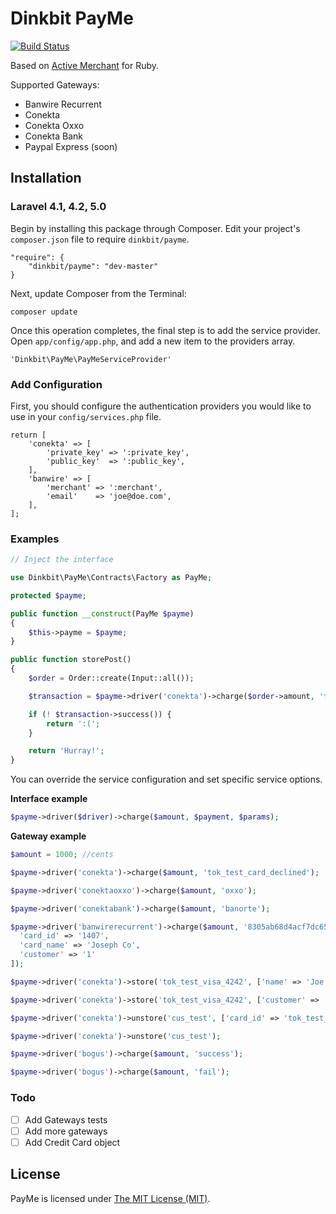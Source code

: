 # Dinkbit PayMe

[![Build Status](https://img.shields.io/travis/dinkbit/payme.svg?style=flat-square)](https://travis-ci.org/dinkbit/payme)

Based on [Active Merchant](http://github.com/Shopify/active_merchant) for Ruby.

Supported Gateways:
* Banwire Recurrent
* Conekta
* Conekta Oxxo
* Conekta Bank
* Paypal Express (soon)

## Installation

### Laravel 4.1, 4.2, 5.0

Begin by installing this package through Composer. Edit your project's `composer.json` file to require `dinkbit/payme`.

	"require": {
		"dinkbit/payme": "dev-master"
	}

Next, update Composer from the Terminal:

    composer update

Once this operation completes, the final step is to add the service provider. Open `app/config/app.php`, and add a new item to the providers array.

    'Dinkbit\PayMe\PayMeServiceProvider'

### Add Configuration

First, you should configure the authentication providers you would like to use in your `config/services.php` file.

	return [
		'conekta' => [
			'private_key' => ':private_key',
			'public_key'  => ':public_key',
		],
		'banwire' => [
			'merchant' => ':merchant',
			'email'    => 'joe@doe.com',
		],
	];

### Examples

```php
// Inject the interface

use Dinkbit\PayMe\Contracts\Factory as PayMe;

protected $payme;

public function __construct(PayMe $payme)
{
    $this->payme = $payme;
}

public function storePost()
{
    $order = Order::create(Input::all());

    $transaction = $payme->driver('conekta')->charge($order->amount, 'tok_test');

    if (! $transaction->success()) {
    	return ':(';
    }

    return 'Hurray!';
}

```

You can override the service configuration and set specific service options.

**Interface example**

```php
$payme->driver($driver)->charge($amount, $payment, $params);

```

**Gateway example**

```php
$amount = 1000; //cents

$payme->driver('conekta')->charge($amount, 'tok_test_card_declined');

$payme->driver('conektaoxxo')->charge($amount, 'oxxo');

$payme->driver('conektabank')->charge($amount, 'banorte');

$payme->driver('banwirerecurrent')->charge($amount, '8305ab68d4acf7dc650364d3f31a7318', [
  'card_id' => '1407',
  'card_name' => 'Joseph Co',
  'customer' => '1'
]);

$payme->driver('conekta')->store('tok_test_visa_4242', ['name' => 'Joe Co', 'email' => 'store.guy@mail.com']);

$payme->driver('conekta')->store('tok_test_visa_4242', ['customer' => 'cus_test']);

$payme->driver('conekta')->unstore('cus_test', ['card_id' => 'tok_test_visa_4242']);

$payme->driver('conekta')->unstore('cus_test');

$payme->driver('bogus')->charge($amount, 'success');

$payme->driver('bogus')->charge($amount, 'fail');

```

### Todo

- [ ] Add Gateways tests
- [ ] Add more gateways
- [ ] Add Credit Card object

## License

PayMe is licensed under [The MIT License (MIT)](LICENSE).
